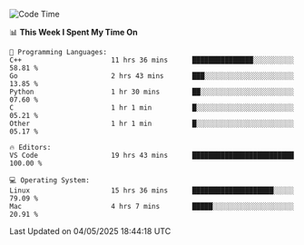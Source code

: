 
<!--START_SECTION:waka-->
![Code Time](http://img.shields.io/badge/Code%20Time-3%2C367%20hrs%2018%20mins-blue)

📊 **This Week I Spent My Time On** 

```text
💬 Programming Languages: 
C++                      11 hrs 36 mins      ███████████████░░░░░░░░░░   58.81 % 
Go                       2 hrs 43 mins       ███░░░░░░░░░░░░░░░░░░░░░░   13.85 % 
Python                   1 hr 30 mins        ██░░░░░░░░░░░░░░░░░░░░░░░   07.60 % 
C                        1 hr 1 min          █░░░░░░░░░░░░░░░░░░░░░░░░   05.21 % 
Other                    1 hr 1 min          █░░░░░░░░░░░░░░░░░░░░░░░░   05.17 % 

🔥 Editors: 
VS Code                  19 hrs 43 mins      █████████████████████████   100.00 % 

💻 Operating System: 
Linux                    15 hrs 36 mins      ████████████████████░░░░░   79.09 % 
Mac                      4 hrs 7 mins        █████░░░░░░░░░░░░░░░░░░░░   20.91 % 
```


 Last Updated on 04/05/2025 18:44:18 UTC
<!--END_SECTION:waka-->

